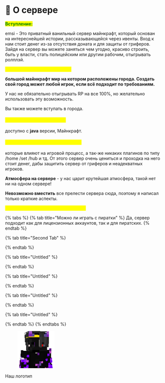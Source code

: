 # 📌 О сервере

<mark style="color:green;">**Вступление:**</mark>

emsi - Это приватный ванильный сервер майнкрафт, который основан на интереснейшей истории, рассказывающейся через ивенты. Вход к нам стоит денег из-за отсутствия доната и для защиты от гриферов. Зайдя на сервер вы можете заняться чем угодно, красиво строить, быть у власти, стать полицейским или другим рабочим, отыгрывать ролплэй.

<mark style="color:yellow;">**Сервер представляет из себя:**</mark>

**большой майнкрафт мир на котором расположены города. Создать свой город может любой игрок, если всё подходит по требованиям.**

У нас не обязательно отыгрывать RP на все 100%, но желательно использовать эту возможность.

Вы также можете вступать в города.

#### <mark style="color:yellow;">**Игра на сервере возможна:**</mark> <a href="#igra-na-servere-vozmozhna" id="igra-na-servere-vozmozhna"></a>

доступно с  **java** версии,  Майнкрафт.

#### <mark style="color:yellow;">**На сервере нет приватов, донатов:**</mark> <a href="#na-servere-net-privatov-donatov" id="na-servere-net-privatov-donatov"></a>

которые влияют на игровой процесс, а так-же никаких плагинов по типу /home /set /hub и тд. От этого сервер очень цениться и проходка на него стоит денег, дабы защитить сервер от гриферов и неадекватных игроков.

**Атмосфера на сервере** - у нас царит крутейшая атмосфера, такой нет ни на одном сервере!

**Невозможно вместить** все прелести сервера сюда, поэтому я написал только краткие аспекты.

<mark style="color:yellow;">**Вопросы которые часто нам задают:**</mark>



{% tabs %}
{% tab title="Можно ли играть с пиратки" %}
Да, сервер подходит как для лицензионных аккаунтов, так и для пиратских.
{% endtab %}

{% tab title="Second Tab" %}

{% endtab %}

{% tab title="Untitled" %}

{% endtab %}

{% tab title="Untitled" %}

{% endtab %}

{% tab title="Untitled" %}

{% endtab %}

{% tab title="Untitled" %}

{% endtab %}
{% endtabs %}



<figure><img src="../../.gitbook/assets/skin-avatar.png" alt=""><figcaption></figcaption></figure>

Наш логотип
